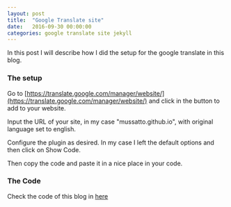 ```yaml
---
layout: post
title:  "Google Translate site"
date:   2016-09-30 00:00:00
categories: google translate site jekyll
---
```


In this post I will describe how I did the setup for the google translate in this blog.

### The setup

Go to [https://translate.google.com/manager/website/](https://translate.google.com/manager/website/) and click in the button to add to your website.

Input the URL of your site, in my case "mussatto.github.io", with original language set to english.

Configure the plugin as desired. In my case I left the default options and then click on Show Code.

Then copy the code and paste it in a nice place in your code.


### The Code

Check the code of this blog in [here](https://github.com/mussatto/mussatto.github.io/blob/master/_layouts/default.html)
